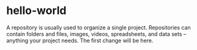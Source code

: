 # hello-world
A repository is usually used to organize a single project. Repositories can contain folders and files, images, videos, spreadsheets, and data sets – anything your project needs. 
The first change will be here.
